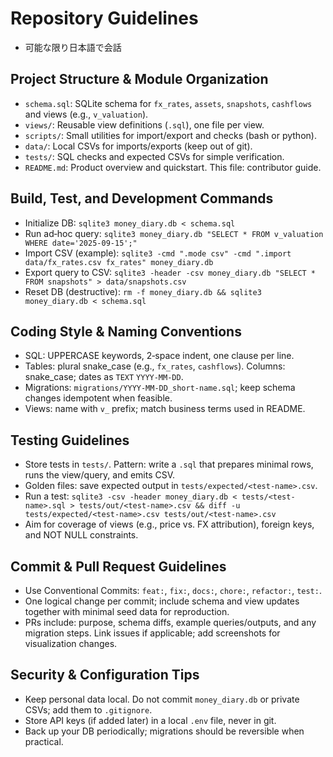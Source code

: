  # Repository Guidelines

* 可能な限り日本語で会話

 ## Project Structure & Module Organization
 - `schema.sql`: SQLite schema for `fx_rates`, `assets`, `snapshots`, `cashflows` and views (e.g., `v_valuation`).
 - `views/`: Reusable view definitions (`.sql`), one file per view.
 - `scripts/`: Small utilities for import/export and checks (bash or python).
 - `data/`: Local CSVs for imports/exports (keep out of git).
 - `tests/`: SQL checks and expected CSVs for simple verification.
 - `README.md`: Product overview and quickstart. This file: contributor guide.

 ## Build, Test, and Development Commands
 - Initialize DB: `sqlite3 money_diary.db < schema.sql`
 - Run ad‑hoc query: `sqlite3 money_diary.db "SELECT * FROM v_valuation WHERE date='2025-09-15';"`
 - Import CSV (example): `sqlite3 -cmd ".mode csv" -cmd ".import data/fx_rates.csv fx_rates" money_diary.db`
 - Export query to CSV: `sqlite3 -header -csv money_diary.db "SELECT * FROM snapshots" > data/snapshots.csv`
 - Reset DB (destructive): `rm -f money_diary.db && sqlite3 money_diary.db < schema.sql`

 ## Coding Style & Naming Conventions
 - SQL: UPPERCASE keywords, 2‑space indent, one clause per line.
 - Tables: plural snake_case (e.g., `fx_rates`, `cashflows`). Columns: snake_case; dates as `TEXT` `YYYY-MM-DD`.
 - Migrations: `migrations/YYYY-MM-DD_short-name.sql`; keep schema changes idempotent when feasible.
 - Views: name with `v_` prefix; match business terms used in README.

 ## Testing Guidelines
 - Store tests in `tests/`. Pattern: write a `.sql` that prepares minimal rows, runs the view/query, and emits CSV.
 - Golden files: save expected output in `tests/expected/<test-name>.csv`.
 - Run a test: `sqlite3 -csv -header money_diary.db < tests/<test-name>.sql > tests/out/<test-name>.csv && diff -u tests/expected/<test-name>.csv tests/out/<test-name>.csv`
 - Aim for coverage of views (e.g., price vs. FX attribution), foreign keys, and NOT NULL constraints.

 ## Commit & Pull Request Guidelines
 - Use Conventional Commits: `feat:`, `fix:`, `docs:`, `chore:`, `refactor:`, `test:`.
 - One logical change per commit; include schema and view updates together with minimal seed data for reproduction.
 - PRs include: purpose, schema diffs, example queries/outputs, and any migration steps. Link issues if applicable; add screenshots for visualization changes.

 ## Security & Configuration Tips
 - Keep personal data local. Do not commit `money_diary.db` or private CSVs; add them to `.gitignore`.
 - Store API keys (if added later) in a local `.env` file, never in git.
 - Back up your DB periodically; migrations should be reversible when practical.
